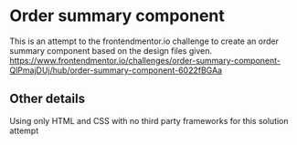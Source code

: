 # Order summary component

This is an attempt to the frontendmentor.io challenge to create an order summary component based on the design files given.
https://www.frontendmentor.io/challenges/order-summary-component-QlPmajDUj/hub/order-summary-component-6022fBGAa


## Other details
Using only HTML and CSS with no third party frameworks for this solution attempt
